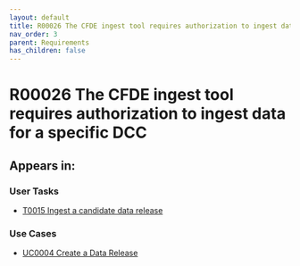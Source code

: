 ```yaml
---
layout: default
title: R00026 The CFDE ingest tool requires authorization to ingest data for a specific DCC
nav_order: 3
parent: Requirements
has_children: false
---
```


# R00026 The CFDE ingest tool requires authorization to ingest data for a specific DCC

## Appears in:


### User Tasks

-   [T0015 Ingest a candidate data release](../user-tasks/t0015-ingest-candidate-data-release.md)

### Use Cases

-   [UC0004 Create a Data Release](../use-cases/uc0004-create-a-data-release.md)
